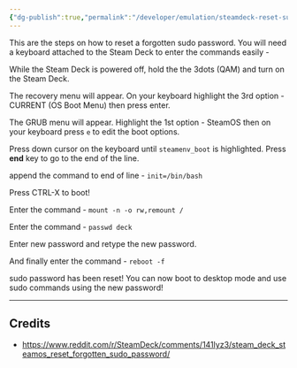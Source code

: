 ```yaml
---
{"dg-publish":true,"permalink":"/developer/emulation/steamdeck-reset-sudo-password/","tags":["steam","gaming","admin"],"created":"2025-04-09T22:10:12.118-05:00","updated":"2025-04-09T11:30:57.000-05:00"}
---
```


 This are the steps on how to reset a forgotten sudo password. You will need a keyboard attached to the Steam Deck to enter the commands easily -

While the Steam Deck is powered off, hold the the 3dots (QAM) and turn on the Steam Deck.

The recovery menu will appear. On your keyboard highlight the 3rd option - CURRENT (OS Boot Menu) then press enter.

The GRUB menu will appear. Highlight the 1st option - SteamOS then on your keyboard press `e` to edit the boot options.

Press down cursor on the keyboard until `steamenv_boot` is highlighted. Press **end** key to go to the end of the line.

append the command to end of line - `init=/bin/bash`

Press CTRL-X to boot!

Enter the command - `mount -n -o rw,remount /`

Enter the command - `passwd deck`

Enter new password and retype the new password.

And finally enter the command - `reboot -f`

sudo password has been reset! You can now boot to desktop mode and use sudo commands using the new password! 

---
## Credits
- https://www.reddit.com/r/SteamDeck/comments/141lyz3/steam_deck_steamos_reset_forgotten_sudo_password/